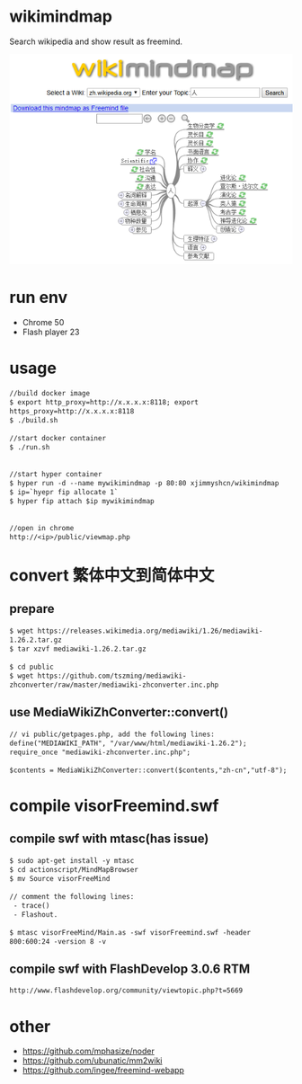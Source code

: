 wikimindmap
========================================

Search wikipedia and show result as freemind.

![](screenshot.png)

# run env
- Chrome 50
- Flash player 23

# usage
```
//build docker image
$ export http_proxy=http://x.x.x.x:8118; export https_proxy=http://x.x.x.x:8118
$ ./build.sh

//start docker container
$ ./run.sh


//start hyper container
$ hyper run -d --name mywikimindmap -p 80:80 xjimmyshcn/wikimindmap
$ ip=`hyepr fip allocate 1`
$ hyper fip attach $ip mywikimindmap


//open in chrome
http://<ip>/public/viewmap.php
```

# convert 繁体中文到简体中文

## prepare
```
$ wget https://releases.wikimedia.org/mediawiki/1.26/mediawiki-1.26.2.tar.gz
$ tar xzvf mediawiki-1.26.2.tar.gz

$ cd public
$ wget https://github.com/tszming/mediawiki-zhconverter/raw/master/mediawiki-zhconverter.inc.php
```

## use MediaWikiZhConverter::convert()
```
// vi public/getpages.php, add the following lines:
define("MEDIAWIKI_PATH", "/var/www/html/mediawiki-1.26.2");
require_once "mediawiki-zhconverter.inc.php";

$contents = MediaWikiZhConverter::convert($contents,"zh-cn","utf-8");
```


# compile visorFreemind.swf

## compile swf with mtasc(has issue)
```
$ sudo apt-get install -y mtasc
$ cd actionscript/MindMapBrowser
$ mv Source visorFreeMind

// comment the following lines:
 - trace()
 - Flashout.

$ mtasc visorFreeMind/Main.as -swf visorFreemind.swf -header 800:600:24 -version 8 -v
```

## compile swf with FlashDevelop 3.0.6 RTM
```
http://www.flashdevelop.org/community/viewtopic.php?t=5669
```

# other

- https://github.com/mphasize/noder
- https://github.com/ubunatic/mm2wiki
- https://github.com/ingee/freemind-webapp
